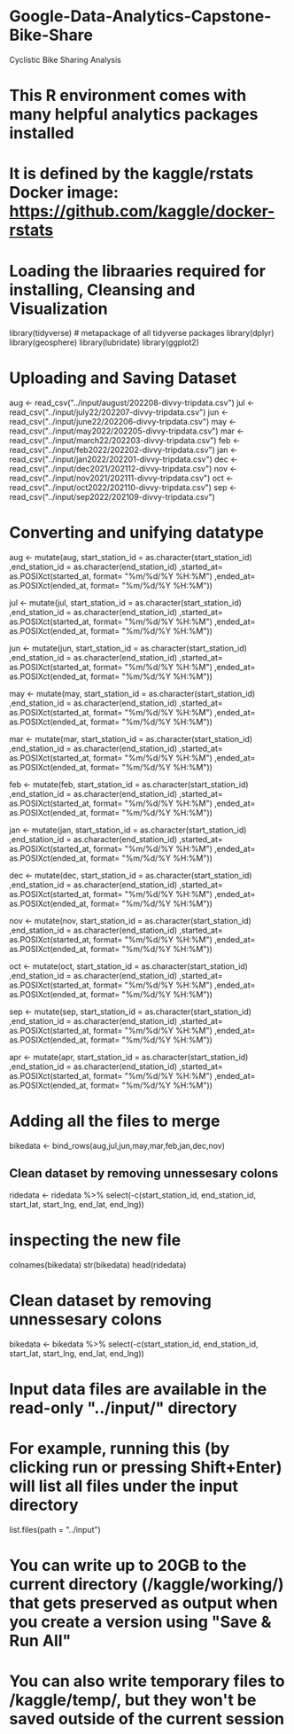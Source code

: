 # Google-Data-Analytics-Capstone-Bike-Share
Cyclistic Bike Sharing Analysis
# This R environment comes with many helpful analytics packages installed
# It is defined by the kaggle/rstats Docker image: https://github.com/kaggle/docker-rstats

# Loading the libraaries required for installing, Cleansing and Visualization
library(tidyverse) # metapackage of all tidyverse packages
library(dplyr)
library(geosphere)
library(lubridate)
library(ggplot2)

# Uploading and Saving Dataset
aug <- read_csv("../input/august/202208-divvy-tripdata.csv")
jul <- read_csv("../input/july22/202207-divvy-tripdata.csv")
jun <- read_csv("../input/june22/202206-divvy-tripdata.csv")
may <- read_csv("../input/may2022/202205-divvy-tripdata.csv")
mar <- read_csv("../input/march22/202203-divvy-tripdata.csv")
feb <- read_csv("../input/feb2022/202202-divvy-tripdata.csv")
jan <- read_csv("../input/jan2022/202201-divvy-tripdata.csv")
dec <- read_csv("../input/dec2021/202112-divvy-tripdata.csv")
nov <- read_csv("../input/nov2021/202111-divvy-tripdata.csv")
oct <- read_csv("../input/oct2022/202110-divvy-tripdata.csv")
sep <- read_csv("../input/sep2022/202109-divvy-tripdata.csv")

# Converting and unifying datatype
aug <-  mutate(aug, start_station_id = as.character(start_station_id)
               ,end_station_id = as.character(end_station_id)
               ,started_at= as.POSIXct(started_at, format= "%m/%d/%Y %H:%M")
               ,ended_at= as.POSIXct(ended_at, format= "%m/%d/%Y %H:%M"))


jul <-  mutate(jul, start_station_id = as.character(start_station_id)
               ,end_station_id = as.character(end_station_id)
               ,started_at= as.POSIXct(started_at, format= "%m/%d/%Y %H:%M")
               ,ended_at= as.POSIXct(ended_at, format= "%m/%d/%Y %H:%M"))

jun <-  mutate(jun, start_station_id = as.character(start_station_id)
               ,end_station_id = as.character(end_station_id)
               ,started_at= as.POSIXct(started_at, format= "%m/%d/%Y %H:%M")
               ,ended_at= as.POSIXct(ended_at, format= "%m/%d/%Y %H:%M"))

may <-  mutate(may, start_station_id = as.character(start_station_id)
               ,end_station_id = as.character(end_station_id)
               ,started_at= as.POSIXct(started_at, format= "%m/%d/%Y %H:%M")
               ,ended_at= as.POSIXct(ended_at, format= "%m/%d/%Y %H:%M"))

mar <-  mutate(mar, start_station_id = as.character(start_station_id)
               ,end_station_id = as.character(end_station_id)
               ,started_at= as.POSIXct(started_at, format= "%m/%d/%Y %H:%M")
               ,ended_at= as.POSIXct(ended_at, format= "%m/%d/%Y %H:%M"))

feb <-  mutate(feb, start_station_id = as.character(start_station_id)
               ,end_station_id = as.character(end_station_id)
               ,started_at= as.POSIXct(started_at, format= "%m/%d/%Y %H:%M")
               ,ended_at= as.POSIXct(ended_at, format= "%m/%d/%Y %H:%M"))

jan <-  mutate(jan, start_station_id = as.character(start_station_id)
               ,end_station_id = as.character(end_station_id)
               ,started_at= as.POSIXct(started_at, format= "%m/%d/%Y %H:%M")
               ,ended_at= as.POSIXct(ended_at, format= "%m/%d/%Y %H:%M"))

dec <-  mutate(dec, start_station_id = as.character(start_station_id)
               ,end_station_id = as.character(end_station_id)
               ,started_at= as.POSIXct(started_at, format= "%m/%d/%Y %H:%M")
               ,ended_at= as.POSIXct(ended_at, format= "%m/%d/%Y %H:%M"))

nov <-  mutate(nov, start_station_id = as.character(start_station_id)
               ,end_station_id = as.character(end_station_id)
               ,started_at= as.POSIXct(started_at, format= "%m/%d/%Y %H:%M")
               ,ended_at= as.POSIXct(ended_at, format= "%m/%d/%Y %H:%M"))

oct <-  mutate(oct, start_station_id = as.character(start_station_id)
               ,end_station_id = as.character(end_station_id)
               ,started_at= as.POSIXct(started_at, format= "%m/%d/%Y %H:%M")
               ,ended_at= as.POSIXct(ended_at, format= "%m/%d/%Y %H:%M"))

sep <-  mutate(sep, start_station_id = as.character(start_station_id)
               ,end_station_id = as.character(end_station_id)
               ,started_at= as.POSIXct(started_at, format= "%m/%d/%Y %H:%M")
               ,ended_at= as.POSIXct(ended_at, format= "%m/%d/%Y %H:%M"))

apr <-  mutate(apr, start_station_id = as.character(start_station_id)
               ,end_station_id = as.character(end_station_id)
               ,started_at= as.POSIXct(started_at, format= "%m/%d/%Y %H:%M")
               ,ended_at= as.POSIXct(ended_at, format= "%m/%d/%Y %H:%M"))

# Adding all the files to merge
bikedata <- bind_rows(aug,jul,jun,may,mar,feb,jan,dec,nov)

## Clean dataset by removing unnessesary colons
ridedata <- ridedata %>% select(-c(start_station_id, end_station_id, start_lat, start_lng, end_lat, end_lng))


# inspecting the new file
colnames(bikedata)
str(bikedata)
head(ridedata)

# Clean dataset by removing unnessesary colons
bikedata <- bikedata %>% select(-c(start_station_id, end_station_id, start_lat, start_lng, end_lat, end_lng))

# Input data files are available in the read-only "../input/" directory
# For example, running this (by clicking run or pressing Shift+Enter) will list all files under the input directory

list.files(path = "../input")

# You can write up to 20GB to the current directory (/kaggle/working/) that gets preserved as output when you create a version using "Save & Run All" 
# You can also write temporary files to /kaggle/temp/, but they won't be saved outside of the current session
